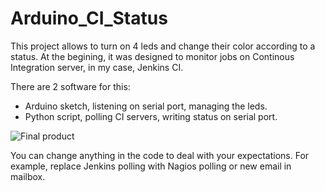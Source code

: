# Arduino_CI_Status

This project allows to turn on 4 leds and change their color according to a status.
At the begining, it was designed to monitor jobs on Continous Integration server, in my case, Jenkins CI.

There are 2 software for this:
  * Arduino sketch, listening on serial port, managing the leds.
  * Python script, polling CI servers, writing status on serial port.

![Final product](/arduino_ci_status.png)

You can change anything in the code to deal with your expectations.
For example, replace Jenkins polling with Nagios polling or new email in mailbox.
